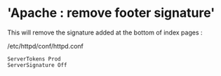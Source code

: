 # 'Apache : remove footer signature'

This will remove the signature added at the bottom of index pages :

/etc/httpd/conf/httpd.conf

```
ServerTokens Prod
ServerSignature Off 
```